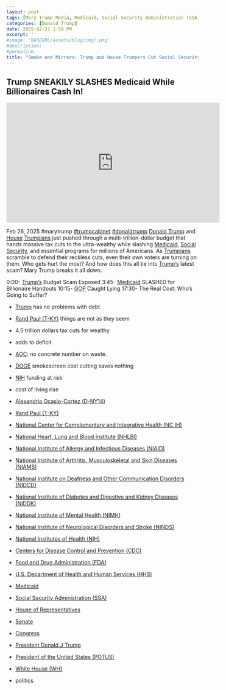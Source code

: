 ```yaml
---
layout: post
tags: [Mary Trump Media, Medicaid, Social Security Administration (SSA), Alexandria Ocasio-Cortez (D-NY14), Rand Paul (T-KY), National Center for Complementary and Integrative Health (NC IH), National Heart, Lung and Blood Institute (NHLBI), National Institute of Allergy and Infectious Diseases (NIAID), National Institute of Arthritis, Musculoskeletal and Skin Diseases (NIAMS), National Institute on Deafness and Other Communication Disorders (NIDCD), National Institute of Diabetes and Digestive and Kidney Diseases (NIDDK), National Institute of Mental Health (NIMH), National Institute of Neurological Disorders and Stroke (NINDS), National Institutes of Health (NIH), Centers for Disease Control and Prevention (CDC), Food and Drug Administration (FDA), U.S. Department of Health and Human Services (HHS), House of Representatives, Senate, Congress, President Donald J Trump, President of the United States (POTUS), White House (WH), politics]
categories: [Donald Trump]
date: 2025-02-27 1:59 PM
excerpt: ''
#image: 'BASEURL/assets/blog/img/.png'
#description:
#permalink:
title: "Smoke and Mirrors: Trump and House Trumpers Cut Social Security, Medicare and Medicaid For Tax Cuts For His Billionaire Buddies With a Trillion Dollar Budget"
---
```



## Trump SNEAKILY SLASHES Medicaid While Billionaires Cash In!

<iframe width="560" height="315" src="https://www.youtube.com/embed/oWGKOQA6h_A?si=4IA6ecYIt59zPGKH" title="YouTube video player" frameborder="0" allow="accelerometer; autoplay; clipboard-write; encrypted-media; gyroscope; picture-in-picture; web-share" referrerpolicy="strict-origin-when-cross-origin" allowfullscreen></iframe>

Feb 26, 2025 #marytrump [#trumpcabinet](https://www.whitehouse.gov/administration/the-cabinet/) [#donaldtrump](https://www.whitehouse.gov/administration/donald-j-trump/)
[Donald Trump](https://www.donaldjtrump.com/) and [House](https://www.house.gov/) [Trumpians](https://www.gop.com/) just pushed through a multi-trillion-dollar budget that hands massive tax cuts to the ultra-wealthy while slashing [Medicaid](https://www.medicaid.gov/), [Social Security](https://www.ssa.gov/), and essential programs for millions of Americans. As [Trumpians](https://www.gop.com/) scramble to defend their reckless cuts, even their own voters are turning on them. Who gets hurt the most? And how does this all tie into [Trump’s](https://www.whitehouse.gov/administration/donald-j-trump/) latest scam? Mary Trump breaks it all down.

0:00- [Trump’s](https://www.whitehouse.gov/administration/donald-j-trump/) Budget Scam Exposed
3:45- [Medicaid](https://www.medicaid.gov/) SLASHED for Billionaire Handouts 
10:15- [GOP](https://www.gop.com/) Caught Lying 
17:30- The Real Cost: Who’s Going to Suffer? 
- [Trump](https://www.donaldjtrump.com/) has no problems with debt
- [Rand Paul (T-KY)](https://www.paul.senate.gov/) things are not as they seem 
- 4.5 trillion dollars tax cuts for wealthy 
- adds to deficit 
- [AOC](https://ocasio-cortez.house.gov/): no concrete number on waste.
- [DOGE](https://ocasio-cortez.house.gov/) smokescreen cost cutting saves nothing 
- [NIH](https://www..nih.gov/) funding at risk 
- cost of living rise

- [Alexandria Ocasio-Cortez (D-NY14)](https://ocasio-cortez.house.gov/)
- [Rand Paul (T-KY)](https://www.paul.senate.gov/)
- [National Center for Complementary and Integrative Health (NC IH)](https://www.nccih.nih.gov/)
- [National Heart, Lung and Blood Institute (NHLBI)](https://www.nhlbi.nih.gov/)
- [National Institute of Allergy and Infectious Diseases (NIAID)](http://www.niaid.nih.gov/)
- [National Institute of Arthritis, Musculoskeletal and Skin Diseases (NIAMS)](https://www.niams.nih.gov/)
- [National Institute on Deafness and Other Communication Disorders (NIDCD)](https://www.nidcd.nih.gov/)
- [National Institute of Diabetes and Digestive and Kidney Diseases (NIDDK)](https://www.niddk.nih.gov/)
- [National Institute of Mental Health (NIMH)](https://www.nimh.nih.gov/)
- [National Institute of Neurological Disorders and Stroke (NINDS)](https://www.ninds.nih.gov/)
- [National Institutes of Health (NIH)](https://www.nih.gov/)
- [Centers for Disease Control and Prevention (CDC)](https://www.cdc.gov/)
- [Food and Drug Administration (FDA)](https://www.fda.gov/)
- [U.S. Department of Health and Human Services (HHS)](https://www.hhs.gov/)
- [Medicaid](https://www.medicaid.gov/)
- [Social Security Administration (SSA)](https://www.ssa.gov/)
- [House of Representatives](https://www.house.gov/)
- [Senate](https://www.senate.gov/)
- [Congress](https://www.congress.gov/)
- [President Donald J Trump](https://www.whitehouse.gov/administration/donald-j-trump/)
- [President of the United States (POTUS)](https://www.whitehouse.gov/)
- [White House (WH)](https://www.whitehouse.gov/)
- politics

